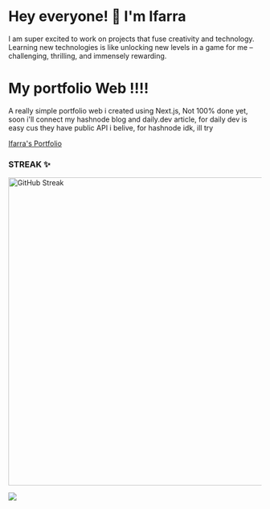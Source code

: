 
# Hey everyone! 👋 I'm Ifarra

I am super excited to work on projects that fuse creativity and technology. Learning new technologies is like unlocking new levels in a game for me – challenging, thrilling, and immensely rewarding.

# My portfolio Web !!!!
A really simple portfolio web i created using Next.js, Not 100% done yet, soon i'll connect my hashnode blog and daily.dev article, for daily dev is easy cus they have public API i belive, for hashnode idk, ill try

[Ifarra's Portfolio](https://ifarra.vercel.app)
<!--
### My fav Language:

<img src="https://github-readme-stats.vercel.app/api/top-langs/?username=Ifarra&theme=tokyonight&show_icons=true&hide_border=true&layout=compact" />



<a href="https://app.daily.dev/ifarra"><img src="https://api.daily.dev/devcards/v2/yfD9ozdcZBLEUdYqCoPkJ.png?type=wide&r=0vw" width="605" alt="Ifarra's Dev Card"/></a>
-->
<!--
### Let's Build Something Awesome! 🌟

<img src="https://skillicons.dev/icons?i=bash,cpp,cs,py,java,ts,html,js,css,git,github,githubactions,androidstudio,md,mysql,sqlite,firebase,stackoverflow,jenkins,vim,vscode,eclipse&perline=11">
-->
### STREAK ✨

<a href="https://git.io/streak-stats"><img width="612" src="https://github-readme-streak-stats.herokuapp.com?user=Ifarra&theme=tokyonight&card_width=600&background=45%2C122373%2C1C1829&border=312F68" alt="GitHub Streak" /></a>

![](https://komarev.com/ghpvc/?username=Ifarra)
